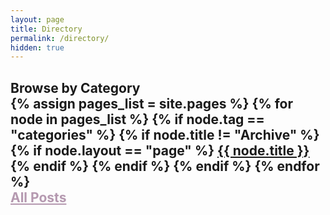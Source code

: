 ```yaml
---
layout: page
title: Directory
permalink: /directory/
hidden: true
---
```


<h2 id="directory">Browse by Category
<br>
{% assign pages_list = site.pages %}
{% for node in pages_list %}
{% if node.tag == "categories" %}
{% if node.title != "Archive" %}
{% if node.layout == "page" %}
<a id="post-title" href="{{ node.url }}">{{ node.title }}<br></a>
{% endif %}
{% endif %}
{% endif %}
{% endfor %}
<br>
<a href="{{ site.url }}/archive/" style="color: #b599b0;">All Posts</a></h2>

